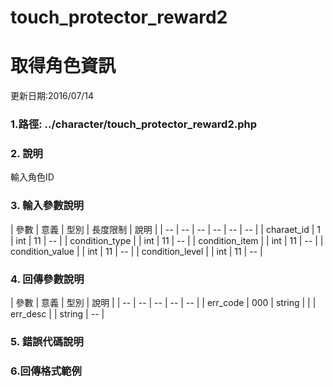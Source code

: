 # touch_protector_reward2


# 取得角色資訊


更新日期:2016/07/14

### 1.路徑:   ../character/touch_protector_reward2.php 　　　　  　

### 2. 說明

輸入角色ID 
### 3. 輸入參數說明

| 參數 | 意義 | 型別 | 長度限制 | 說明 |
| -- | -- | -- | -- | -- | -- |
| charaet_id | 1 | int | 11   |   --  |
| condition_type  |  | int | 11   |   --  |
| condition_item |  | int | 11   |   --  |
| condition_value  |  | int | 11   |   --  |
| condition_level  |  | int | 11   |   --  |

### 4. 回傳參數說明
| 參數 | 意義 | 型別 | 說明 |
| -- | -- | -- | -- | -- |
| err_code | 000 | string |  |
| err_desc |  | string | -- |


### 5. 錯誤代碼說明



### 6.回傳格式範例
```

 

```



